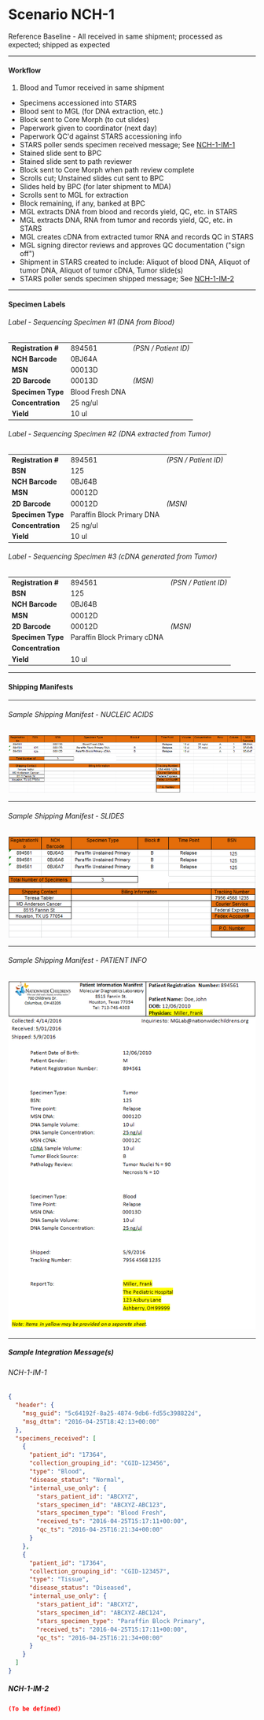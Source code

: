 # Scenario NCH-1
Reference Baseline - All received in same shipment; processed as expected; shipped as expected

---
#### Workflow
1. Blood and Tumor received in same shipment
* Specimens accessioned into STARS
* Blood sent to MGL (for DNA extraction, etc.) 
* Block sent to Core Morph (to cut slides)
* Paperwork given to coordinator (next day)
* Paperwork QC'd against STARS accessioning info
* STARS poller sends specimen received message; See [NCH-1-IM-1](#nch-1-im-1)
* Stained slide sent to BPC
* Stained slide sent to path reviewer
* Block sent to Core Morph when path review complete
* Scrolls cut; Unstained slides cut sent to BPC
* Slides held by BPC (for later shipment to MDA)
* Scrolls sent to MGL for extraction
* Block remaining, if any, banked at BPC
* MGL extracts DNA from blood and records yield, QC, etc. in STARS
* MGL extracts DNA, RNA from tumor and records yield, QC, etc. in STARS
* MGL creates cDNA from extracted tumor RNA and records QC in STARS
* MGL signing director reviews and approves QC documentation ("sign off")
* Shipment in STARS created to include: Aliquot of blood DNA, Aliquot of tumor DNA, Aliquot of tumor cDNA, Tumor slide(s)
* STARS poller sends specimen shipped message; See [NCH-1-IM-2](#nch-1-im-2)

---
#### Specimen Labels

###### Label - Sequencing Specimen #1 (DNA from Blood)

||||
|----------------|-----------------|----------------|
| **Registration #** | 894561          | _(PSN / Patient ID)_ |
| **NCH Barcode**    | 0BJ64A          |                |
| **MSN**            | 00013D          |                |
| **2D Barcode**     | 00013D          | _(MSN)_          |
| **Specimen Type**  | Blood Fresh DNA |                |
| **Concentration**  | 25 ng/ul        |                |
| **Yield**          | 10 ul           |                |

###### Label - Sequencing Specimen #2 (DNA extracted from Tumor)

||||
|----------------|-----------------|----------------|
| **Registration #** | 894561          | _(PSN / Patient ID)_ |
| **BSN**            | 125             |                |
| **NCH Barcode**    | 0BJ64B          |                |
| **MSN**            | 00012D          |                |
| **2D Barcode**     | 00012D          | _(MSN)_          |
| **Specimen Type**  | Paraffin Block Primary DNA |                |
| **Concentration**  | 25 ng/ul        |                |
| **Yield**          | 10 ul           |                |

###### Label - Sequencing Specimen #3 (cDNA generated from Tumor)

||||
|----------------|-----------------|----------------|
| **Registration #** | 894561          | _(PSN / Patient ID)_ |
| **BSN**            | 125             |                |
| **NCH Barcode**    | 0BJ64B          |                |
| **MSN**            | 00012D          |                |
| **2D Barcode**     | 00012D          | _(MSN)_          |
| **Specimen Type**  | Paraffin Block Primary cDNA |                |
| **Concentration**  |                 |                |
| **Yield**          | 10 ul           |                |

---
#### Shipping Manifests

---
###### Sample Shipping Manifest - NUCLEIC ACIDS
![alt text](images/NCH-1-NucleicAcidShippingManifest.png)

---
###### Sample Shipping Manifest - SLIDES
![alt text](images/NCH-1-SlidesPediatricMatchShippingManifest.png)

---
###### Sample Shipping Manifest - PATIENT INFO
![alt text](images/NCH-1-PatientInformationManifestSequencingCenter.png)

---
##### Sample Integration Message(s)

###### NCH-1-IM-1
```json
{
  "header": {
    "msg_guid": "5c64192f-8a25-4874-9db6-fd55c398822d",
    "msg_dttm": "2016-04-25T18:42:13+00:00"
  },
  "specimens_received": [
    {
      "patient_id": "17364",
      "collection_grouping_id": "CGID-123456",
      "type": "Blood",
      "disease_status": "Normal",
      "internal_use_only": {
        "stars_patient_id": "ABCXYZ",
        "stars_specimen_id": "ABCXYZ-ABC123",
        "stars_specimen_type": "Blood Fresh",
        "received_ts": "2016-04-25T15:17:11+00:00",
        "qc_ts": "2016-04-25T16:21:34+00:00"
      }
    },
    {
      "patient_id": "17364",
      "collection_grouping_id": "CGID-123457",
      "type": "Tissue",
      "disease_status": "Diseased",
      "internal_use_only": {
        "stars_patient_id": "ABCXYZ",
        "stars_specimen_id": "ABCXYZ-ABC124",
        "stars_specimen_type": "Paraffin Block Primary",
        "received_ts": "2016-04-25T15:17:11+00:00",
        "qc_ts": "2016-04-25T16:21:34+00:00"
      }
    }
  ]
}
```

##### NCH-1-IM-2
```json
(To be defined)
```
